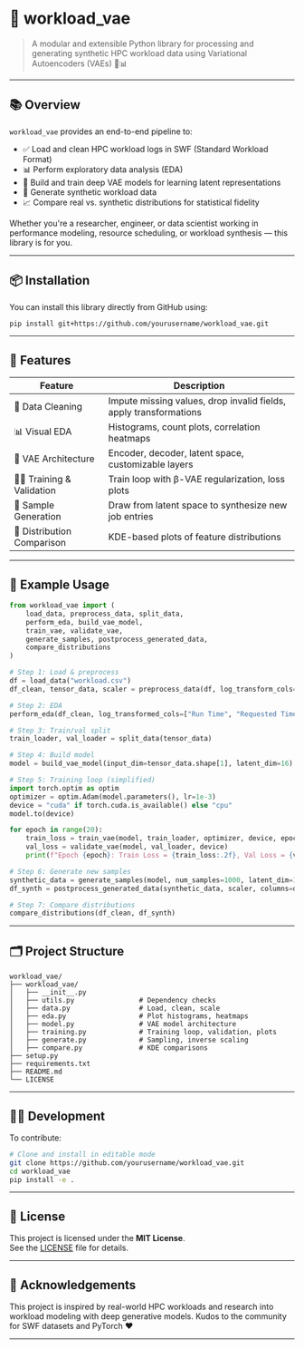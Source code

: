 # 🚀 workload_vae

> A modular and extensible Python library for processing and generating synthetic HPC workload data using Variational Autoencoders (VAEs) 🔬📊

---

## 📚 Overview

`workload_vae` provides an end-to-end pipeline to:

- ✅ Load and clean HPC workload logs in SWF (Standard Workload Format)
- 📊 Perform exploratory data analysis (EDA)
- 🧠 Build and train deep VAE models for learning latent representations
- 🧪 Generate synthetic workload data
- 📈 Compare real vs. synthetic distributions for statistical fidelity

Whether you're a researcher, engineer, or data scientist working in performance modeling, resource scheduling, or workload synthesis — this library is for you.

---

## 📦 Installation

You can install this library directly from GitHub using:

```bash
pip install git+https://github.com/yourusername/workload_vae.git
```

---

## 🧰 Features

| Feature                       | Description |
|------------------------------|-------------|
| 🧹 Data Cleaning              | Impute missing values, drop invalid fields, apply transformations |
| 📊 Visual EDA                | Histograms, count plots, correlation heatmaps |
| 🧠 VAE Architecture           | Encoder, decoder, latent space, customizable layers |
| 🏋️‍♀️ Training & Validation   | Train loop with β-VAE regularization, loss plots |
| 🧬 Sample Generation          | Draw from latent space to synthesize new job entries |
| 🧪 Distribution Comparison    | KDE-based plots of feature distributions |

---

## 🧪 Example Usage

```python
from workload_vae import (
    load_data, preprocess_data, split_data,
    perform_eda, build_vae_model,
    train_vae, validate_vae,
    generate_samples, postprocess_generated_data,
    compare_distributions
)

# Step 1: Load & preprocess
df = load_data("workload.csv")
df_clean, tensor_data, scaler = preprocess_data(df, log_transform_cols=["Run Time", "Requested Time"])

# Step 2: EDA
perform_eda(df_clean, log_transformed_cols=["Run Time", "Requested Time"])

# Step 3: Train/val split
train_loader, val_loader = split_data(tensor_data)

# Step 4: Build model
model = build_vae_model(input_dim=tensor_data.shape[1], latent_dim=16)

# Step 5: Training loop (simplified)
import torch.optim as optim
optimizer = optim.Adam(model.parameters(), lr=1e-3)
device = "cuda" if torch.cuda.is_available() else "cpu"
model.to(device)

for epoch in range(20):
    train_loss = train_vae(model, train_loader, optimizer, device, epoch, beta=1.0)
    val_loss = validate_vae(model, val_loader, device)
    print(f"Epoch {epoch}: Train Loss = {train_loss:.2f}, Val Loss = {val_loss:.2f}")

# Step 6: Generate new samples
synthetic_data = generate_samples(model, num_samples=1000, latent_dim=16, device=device)
df_synth = postprocess_generated_data(synthetic_data, scaler, columns=df.columns)

# Step 7: Compare distributions
compare_distributions(df_clean, df_synth)
```

---

## 🗂 Project Structure

```
workload_vae/
├── workload_vae/
│   ├── __init__.py
│   ├── utils.py                # Dependency checks
│   ├── data.py                 # Load, clean, scale
│   ├── eda.py                  # Plot histograms, heatmaps
│   ├── model.py                # VAE model architecture
│   ├── training.py             # Training loop, validation, plots
│   ├── generate.py             # Sampling, inverse scaling
│   ├── compare.py              # KDE comparisons
├── setup.py
├── requirements.txt
├── README.md
└── LICENSE
```

---

## 🧑‍💻 Development

To contribute:

```bash
# Clone and install in editable mode
git clone https://github.com/yourusername/workload_vae.git
cd workload_vae
pip install -e .
```

---

## 📜 License

This project is licensed under the **MIT License**.  
See the [LICENSE](LICENSE) file for details.

---

## 🌟 Acknowledgements

This project is inspired by real-world HPC workloads and research into workload modeling with deep generative models. Kudos to the community for SWF datasets and PyTorch ❤️

---

